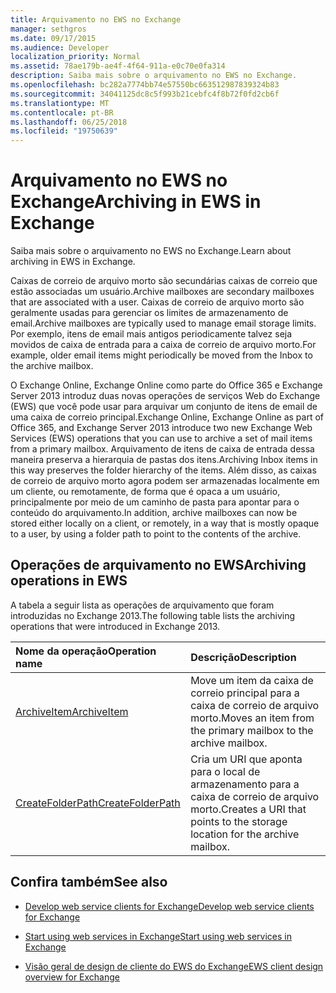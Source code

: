 ```yaml
---
title: Arquivamento no EWS no Exchange
manager: sethgros
ms.date: 09/17/2015
ms.audience: Developer
localization_priority: Normal
ms.assetid: 78ae179b-ae4f-4f64-911a-e0c70e0fa314
description: Saiba mais sobre o arquivamento no EWS no Exchange.
ms.openlocfilehash: bc282a7774bb74e57550bc663512987839324b83
ms.sourcegitcommit: 34041125dc8c5f993b21cebfc4f8b72f0fd2cb6f
ms.translationtype: MT
ms.contentlocale: pt-BR
ms.lasthandoff: 06/25/2018
ms.locfileid: "19750639"
---
```

# <a name="archiving-in-ews-in-exchange"></a><span data-ttu-id="e6ca9-103">Arquivamento no EWS no Exchange</span><span class="sxs-lookup"><span data-stu-id="e6ca9-103">Archiving in EWS in Exchange</span></span>

<span data-ttu-id="e6ca9-104">Saiba mais sobre o arquivamento no EWS no Exchange.</span><span class="sxs-lookup"><span data-stu-id="e6ca9-104">Learn about archiving in EWS in Exchange.</span></span>
  
<span data-ttu-id="e6ca9-105">Caixas de correio de arquivo morto são secundárias caixas de correio que estão associadas um usuário.</span><span class="sxs-lookup"><span data-stu-id="e6ca9-105">Archive mailboxes are secondary mailboxes that are associated with a user.</span></span> <span data-ttu-id="e6ca9-106">Caixas de correio de arquivo morto são geralmente usadas para gerenciar os limites de armazenamento de email.</span><span class="sxs-lookup"><span data-stu-id="e6ca9-106">Archive mailboxes are typically used to manage email storage limits.</span></span> <span data-ttu-id="e6ca9-107">Por exemplo, itens de email mais antigos periodicamente talvez seja movidos de caixa de entrada para a caixa de correio de arquivo morto.</span><span class="sxs-lookup"><span data-stu-id="e6ca9-107">For example, older email items might periodically be moved from the Inbox to the archive mailbox.</span></span> 
  
<span data-ttu-id="e6ca9-108">O Exchange Online, Exchange Online como parte do Office 365 e Exchange Server 2013 introduz duas novas operações de serviços Web do Exchange (EWS) que você pode usar para arquivar um conjunto de itens de email de uma caixa de correio principal.</span><span class="sxs-lookup"><span data-stu-id="e6ca9-108">Exchange Online, Exchange Online as part of Office 365, and Exchange Server 2013 introduce two new Exchange Web Services (EWS) operations that you can use to archive a set of mail items from a primary mailbox.</span></span> <span data-ttu-id="e6ca9-109">Arquivamento de itens de caixa de entrada dessa maneira preserva a hierarquia de pastas dos itens.</span><span class="sxs-lookup"><span data-stu-id="e6ca9-109">Archiving Inbox items in this way preserves the folder hierarchy of the items.</span></span> <span data-ttu-id="e6ca9-110">Além disso, as caixas de correio de arquivo morto agora podem ser armazenadas localmente em um cliente, ou remotamente, de forma que é opaca a um usuário, principalmente por meio de um caminho de pasta para apontar para o conteúdo do arquivamento.</span><span class="sxs-lookup"><span data-stu-id="e6ca9-110">In addition, archive mailboxes can now be stored either locally on a client, or remotely, in a way that is mostly opaque to a user, by using a folder path to point to the contents of the archive.</span></span>
  
## <a name="archiving-operations-in-ews"></a><span data-ttu-id="e6ca9-111">Operações de arquivamento no EWS</span><span class="sxs-lookup"><span data-stu-id="e6ca9-111">Archiving operations in EWS</span></span>

<span data-ttu-id="e6ca9-112">A tabela a seguir lista as operações de arquivamento que foram introduzidas no Exchange 2013.</span><span class="sxs-lookup"><span data-stu-id="e6ca9-112">The following table lists the archiving operations that were introduced in Exchange 2013.</span></span> 
  
|<span data-ttu-id="e6ca9-113">**Nome da operação**</span><span class="sxs-lookup"><span data-stu-id="e6ca9-113">**Operation name**</span></span>|<span data-ttu-id="e6ca9-114">**Descrição**</span><span class="sxs-lookup"><span data-stu-id="e6ca9-114">**Description**</span></span>|
|:-----|:-----|
|[<span data-ttu-id="e6ca9-115">ArchiveItem</span><span class="sxs-lookup"><span data-stu-id="e6ca9-115">ArchiveItem</span></span>](http://msdn.microsoft.com/library/1af216b3-13ea-498e-b4fc-23513755d731%28Office.15%29.aspx) <br/> |<span data-ttu-id="e6ca9-116">Move um item da caixa de correio principal para a caixa de correio de arquivo morto.</span><span class="sxs-lookup"><span data-stu-id="e6ca9-116">Moves an item from the primary mailbox to the archive mailbox.</span></span>  <br/> |
|[<span data-ttu-id="e6ca9-117">CreateFolderPath</span><span class="sxs-lookup"><span data-stu-id="e6ca9-117">CreateFolderPath</span></span>](http://msdn.microsoft.com/library/5a10aa5e-3f25-4ec3-a0b9-284c30918a1f%28Office.15%29.aspx) <br/> |<span data-ttu-id="e6ca9-118">Cria um URI que aponta para o local de armazenamento para a caixa de correio de arquivo morto.</span><span class="sxs-lookup"><span data-stu-id="e6ca9-118">Creates a URI that points to the storage location for the archive mailbox.</span></span>  <br/> |
   
## <a name="see-also"></a><span data-ttu-id="e6ca9-119">Confira também</span><span class="sxs-lookup"><span data-stu-id="e6ca9-119">See also</span></span>

- [<span data-ttu-id="e6ca9-120">Develop web service clients for Exchange</span><span class="sxs-lookup"><span data-stu-id="e6ca9-120">Develop web service clients for Exchange</span></span>](develop-web-service-clients-for-exchange.md)
    
- [<span data-ttu-id="e6ca9-121">Start using web services in Exchange</span><span class="sxs-lookup"><span data-stu-id="e6ca9-121">Start using web services in Exchange</span></span>](start-using-web-services-in-exchange.md)
    
- [<span data-ttu-id="e6ca9-122">Visão geral de design de cliente do EWS do Exchange</span><span class="sxs-lookup"><span data-stu-id="e6ca9-122">EWS client design overview for Exchange</span></span>](ews-client-design-overview-for-exchange.md)
    

